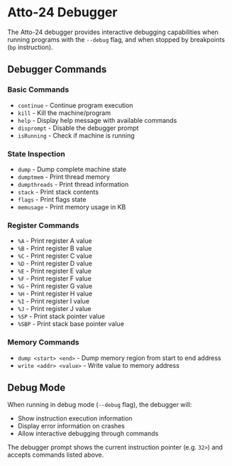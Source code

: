 # Atto-24 Debugger 

The Atto-24 debugger provides interactive debugging capabilities when running programs with the `--debug` flag, and when stopped by breakpoints (`bp` instruction).

## Debugger Commands

### Basic Commands
- `continue` - Continue program execution
- `kill` - Kill the machine/program
- `help` - Display help message with available commands
- `disprompt` - Disable the debugger prompt
- `isRunning` - Check if machine is running

### State Inspection
- `dump` - Dump complete machine state
- `dumptmem` - Print thread memory
- `dumpthreads` - Print thread information
- `stack` - Print stack contents
- `flags` - Print flags state
- `memusage` - Print memory usage in KB

### Register Commands
- `%A` - Print register A value
- `%B` - Print register B value
- `%C` - Print register C value  
- `%D` - Print register D value
- `%E` - Print register E value
- `%F` - Print register F value
- `%G` - Print register G value
- `%H` - Print register H value
- `%I` - Print register I value
- `%J` - Print register J value
- `%SP` - Print stack pointer value
- `%SBP` - Print stack base pointer value

### Memory Commands
- `dump <start> <end>` - Dump memory region from start to end address
- `write <addr> <value>` - Write value to memory address

## Debug Mode
When running in debug mode (`--debug` flag), the debugger will:
- Show instruction execution information
- Display error information on crashes
- Allow interactive debugging through commands

The debugger prompt shows the current instruction pointer (e.g. `32>`) and accepts commands listed above.